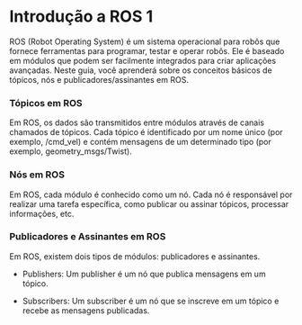 # Introdução a ROS 1
ROS (Robot Operating System) é um sistema operacional para robôs que fornece ferramentas para programar, testar e operar robôs. Ele é baseado em módulos que podem ser facilmente integrados para criar aplicações avançadas. Neste guia, você aprenderá sobre os conceitos básicos de tópicos, nós e publicadores/assinantes em ROS.

### Tópicos em ROS
Em ROS, os dados são transmitidos entre módulos através de canais chamados de tópicos. Cada tópico é identificado por um nome único (por exemplo, /cmd_vel) e contém mensagens de um determinado tipo (por exemplo, geometry_msgs/Twist).

### Nós em ROS
Em ROS, cada módulo é conhecido como um nó. Cada nó é responsável por realizar uma tarefa específica, como publicar ou assinar tópicos, processar informações, etc.

### Publicadores e Assinantes em ROS
Em ROS, existem dois tipos de módulos: publicadores e assinantes.

- Publishers: Um publisher é um nó que publica mensagens em um tópico.

- Subscribers: Um subscriber é um nó que se inscreve em um tópico e recebe as mensagens publicadas.
